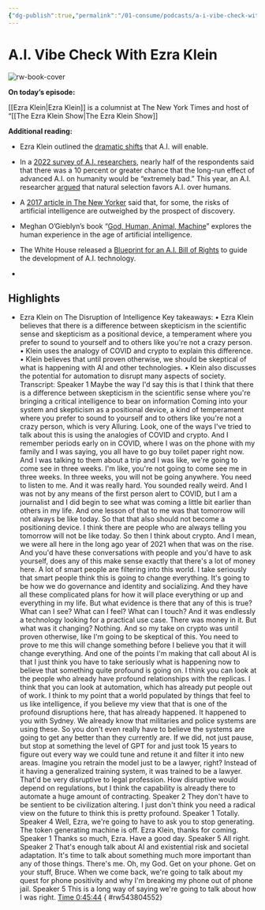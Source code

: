 ```yaml
---
{"dg-publish":true,"permalink":"/01-consume/podcasts/a-i-vibe-check-with-ezra-klein/","title":"A.I. Vibe Check With Ezra Klein"}
---
```


# A.I. Vibe Check With Ezra Klein

![rw-book-cover](https://wsrv.nl/?url=https%3A%2F%2Fimage.simplecastcdn.com%2Fimages%2F4105a47a-42e5-4ccc-887a-832af7989986%2F23965394-f5e4-4fdb-b150-639f4910353e%2F3000x3000%2Fnyt-hf-album-art-3000-2.jpg%3Faid%3Drss_feed&w=300&h=300)

**On today’s episode:**

[[Ezra Klein\|Ezra Klein]] is a columnist at The New York Times and host of “[[The Ezra Klein Show\|The Ezra Klein Show]]
    

**Additional reading:**

- Ezra Klein outlined the [dramatic shifts](https://www.nytimes.com/2023/03/12/opinion/chatbots-artificial-intelligence-future-weirdness.html) that A.I. will enable.
    
- In a [2022 survey of A.I. researchers](https://aiimpacts.org/2022-expert-survey-on-progress-in-ai/#Chance_that_the_intelligence_explosion_argument_is_about_right), nearly half of the respondents said that there was a 10 percent or greater chance that the long-run effect of advanced A.I. on humanity would be “extremely bad.” This year, an A.I. researcher [argued](https://arxiv.org/abs/2303.16200) that natural selection favors A.I. over humans.
    
- A [2017 article in The New Yorker](https://www.newyorker.com/magazine/2017/04/03/ai-versus-md) said that, for some, the risks of artificial intelligence are outweighed by the prospect of discovery.
    
- Meghan O’Gieblyn’s book “[God, Human, Animal, Machine](https://www.penguinrandomhouse.com/books/567075/god-human-animal-machine-by-meghan-ogieblyn/)” explores the human experience in the age of artificial intelligence.
    
- The White House released a [Blueprint for an A.I. Bill of Rights](https://www.whitehouse.gov/ostp/ai-bill-of-rights/) to guide the development of A.I. technology.
- 

## Highlights
- Ezra Klein on The Disruption of Intelligence 
  Key takeaways:
  • Ezra Klein believes that there is a difference between skepticism in the scientific sense and skepticism as a positional device, a temperament where you prefer to sound to yourself and to others like you're not a crazy person.
  • Klein uses the analogy of COVID and crypto to explain this difference.
  • Klein believes that until proven otherwise, we should be skeptical of what is happening with AI and other technologies.
  • Klein also discusses the potential for automation to disrupt many aspects of society.
  Transcript:
  Speaker 1
  Maybe the way I'd say this is that I think that there is a difference between skepticism in the scientific sense where you're bringing a critical intelligence to bear on information Coming into your system and skepticism as a positional device, a kind of temperament where you prefer to sound to yourself and to others like you're not a crazy person, which is very Alluring. Look, one of the ways I've tried to talk about this is using the analogies of COVID and crypto. And I remember periods early on in COVID, where I was on the phone with my family and I was saying, you all have to go buy toilet paper right now. And I was talking to them about a trip and I was like, we're going to come see in three weeks. I'm like, you're not going to come see me in three weeks. In three weeks, you will not be going anywhere. You need to listen to me. And it was really hard. You sounded really weird. And I was not by any means of the first person alert to COVID, but I am a journalist and I did begin to see what was coming a little bit earlier than others in my life. And one lesson of that to me was that tomorrow will not always be like today. So that that also should not become a positioning device. I think there are people who are always telling you tomorrow will not be like today. So then I think about crypto. And I mean, we were all here in the long ago year of 2021 when that was on the rise. And you'd have these conversations with people and you'd have to ask yourself, does any of this make sense exactly that there's a lot of money here. A lot of smart people are filtering into this world. I take seriously that smart people think this is going to change everything. It's going to be how we do governance and identity and socializing. And they have all these complicated plans for how it will place everything or up and everything in my life. But what evidence is there that any of this is true? What can I see? What can I feel? What can I touch? And it was endlessly a technology looking for a practical use case. There was money in it. But what was it changing? Nothing. And so my take on crypto was until proven otherwise, like I'm going to be skeptical of this. You need to prove to me this will change something before I believe you that it will change everything. And one of the points I'm making that call about AI is that I just think you have to take seriously what is happening now to believe that something quite profound is going on. I think you can look at the people who already have profound relationships with the replicas. I think that you can look at automation, which has already put people out of work. I think to my point that a world populated by things that feel to us like intelligence, if you believe my view that that is one of the profound disruptions here, that has already happened. It happened to you with Sydney. We already know that militaries and police systems are using these. So you don't even really have to believe the systems are going to get any better than they currently are. If we did, not just pause, but stop at something the level of GPT for and just took 15 years to figure out every way we could tune and retune it and filter it into new areas. Imagine you retrain the model just to be a lawyer, right? Instead of it having a generalized training system, it was trained to be a lawyer. That'd be very disruptive to legal profession. How disruptive would depend on regulations, but I think the capability is already there to automate a huge amount of contracting.
  Speaker 2
  They don't have to be sentient to be civilization altering. I just don't think you need a radical view on the future to think this is pretty profound.
  Speaker 1
  Totally.
  Speaker 4
  Well, Ezra, we're going to have to ask you to stop generating. The token generating machine is off. Ezra Klein, thanks for coming.
  Speaker 1
  Thanks so much, Ezra. Have a good day.
  Speaker 5
  All right.
  Speaker 2
  That's enough talk about AI and existential risk and societal adaptation. It's time to talk about something much more important than any of those things. There's me. Oh, my God. Get on your phone. Get on your stuff, Bruce. When we come back, we're going to talk about my quest for phone positivity and why I'm breaking my phone out of phone jail.
  Speaker 5
  This is a long way of saying we're going to talk about how I was right. [Time 0:45:44](https://readwise.io/open/543804552)
{ #rw543804552}


